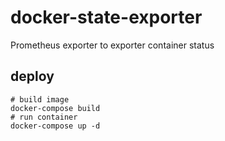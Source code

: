 # docker-state-exporter

Prometheus exporter to exporter container status

## deploy

``` shell
# build image
docker-compose build
# run container
docker-compose up -d
```
